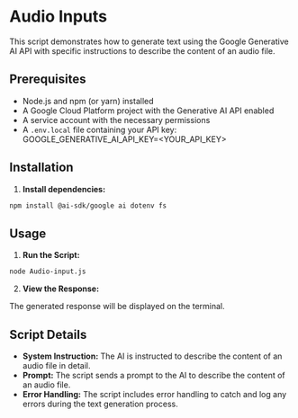 # Audio Inputs

This script demonstrates how to generate text using the Google Generative AI API with specific instructions to describe the content of an audio file.

## Prerequisites

- Node.js and npm (or yarn) installed
- A Google Cloud Platform project with the Generative AI API enabled
- A service account with the necessary permissions
- A `.env.local` file containing your API key:
      GOOGLE_GENERATIVE_AI_API_KEY=<YOUR_API_KEY>


## Installation

1. **Install dependencies:**

  ```bash
  npm install @ai-sdk/google ai dotenv fs
  ```

## Usage

1. **Run the Script:**

  ```bash
  node Audio-input.js
  ```

2. **View the Response:**

  The generated response will be displayed on the terminal.

## Script Details

- **System Instruction:** The AI is instructed to describe the content of an audio file in detail.
- **Prompt:** The script sends a prompt to the AI to describe the content of an audio file.
- **Error Handling:** The script includes error handling to catch and log any errors during the text generation process.